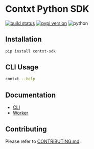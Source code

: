 # Contxt Python SDK

[![build status](https://github.com/ndustrialio/contxt-sdk-python/workflows/build/badge.svg)](https://github.com/ndustrialio/contxt-sdk-python/actions)
[![pypi version](https://img.shields.io/pypi/v/contxt-sdk.svg)](https://pypi.org/project/contxt-sdk/)
![python](https://img.shields.io/badge/python-3.6+-blue.svg)

## Installation

```sh
pip install contxt-sdk
```

## CLI Usage

```sh
contxt --help
```

## Documentation

- [CLI](docs/cli.md)
- [Worker](docs/worker.md)

## Contributing

Please refer to [CONTRIBUTING.md](CONTRIBUTING.md).
